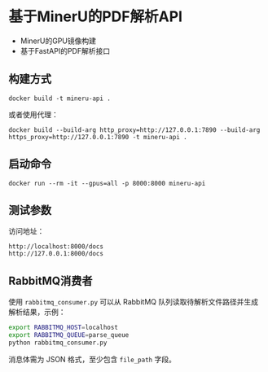 # 基于MinerU的PDF解析API

- MinerU的GPU镜像构建
- 基于FastAPI的PDF解析接口

## 构建方式

```
docker build -t mineru-api .
```

或者使用代理：

```
docker build --build-arg http_proxy=http://127.0.0.1:7890 --build-arg https_proxy=http://127.0.0.1:7890 -t mineru-api .
```

## 启动命令

```
docker run --rm -it --gpus=all -p 8000:8000 mineru-api
```

## 测试参数

访问地址：

```
http://localhost:8000/docs
http://127.0.0.1:8000/docs
```

## RabbitMQ消费者

使用 `rabbitmq_consumer.py` 可以从 RabbitMQ 队列读取待解析文件路径并生成解析结果，示例：
```bash
export RABBITMQ_HOST=localhost
export RABBITMQ_QUEUE=parse_queue
python rabbitmq_consumer.py
```

消息体需为 JSON 格式，至少包含 `file_path` 字段。
